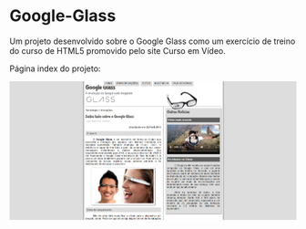 # Google-Glass
Um projeto desenvolvido sobre o Google Glass como um exercício de treino do curso de HTML5 promovido pelo site Curso em Vídeo.

Página index do projeto:

![](https://github.com/mfdsouzajr/Google-Glass/blob/main/Google%20Glass/_screenshots/index.png)
